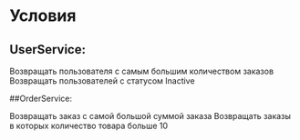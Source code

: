 # Условия
## UserService:

Возвращать пользователя с самым большим количеством заказов
Возвращать пользователей с статусом Inaсtive

##OrderService:

Возвращать заказ с самой большой суммой заказа
Возвращать заказы в которых количество товара больше 10
